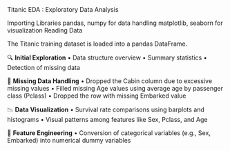 ##
Titanic EDA : Exploratory Data Analysis 

Importing Libraries
pandas, numpy for data handling
matplotlib, seaborn for visualization
Reading Data

The Titanic training dataset is loaded into a pandas DataFrame.

🔍 **Initial Exploration**
• Data structure overview
• Summary statistics
• Detection of missing data

🧹 **Missing Data Handling**
• Dropped the Cabin column due to excessive missing values
• Filled missing Age values using average age by passenger class (Pclass)
• Dropped the row with missing Embarked value

📉 **Data Visualization**
• Survival rate comparisons using barplots and histograms
• Visual patterns among features like Sex, Pclass, and Age

📝 **Feature Engineering**
• Conversion of categorical variables (e.g., Sex, Embarked) into numerical dummy variables
